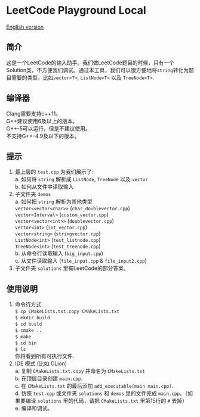 # LeetCode Playground Local  
[English version](README.md)
## 简介
这是一个LeetCode的输入助手。我们做LeetCode题目的时候，只有一个Solution类，不方便我们调试。通过本工具，我们可以很方便地将`string`转化为题目需要的类型，比如`vector<T>`, `ListNode<T>` 以及 `TreeNode<T>`.

## 编译器
Clang需要支持c++11。  
G++建议使用6及以上的版本。  
G++-5可以运行，但是不建议使用。  
不支持G++-4.9及以下的版本。

## 提示
1. 最上层的 `test.cpp` 为我们展示了:  
a. 如何将 `string` 解析成 `ListNode`, `TreeNode` 以及 `vector`  
b. 如何从文件中读取输入  
2. 子文件夹 `demos`    
a. 如何把 `string` 解析为其他类型  
`vector<vector<char>>` (`char_doublevector.cpp`)  
`vector<Interval>` (`custom_vector.cpp`)  
`vector<vector<int>>` (`doublevector.cpp`)  
`vector<int>` (`int_vector.cpp`)  
`vector<string>` (`stringvector.cpp`)  
`ListNode<int>` (`test_listnode.cpp`)  
 `TreeNode<int>` (`test_treenode.cpp`)  
b. 从命令行读取输入 (`big_input.cpp`)  
c. 从文件读取输入 (`file_input.cpp` & `file_input2.cpp`)
3. 子文件夹 `solutions` 里有LeetCode的部分答案。
## 使用说明 
1. 命令行方式  
`$ cp CMakeLists.txt.copy CMakeLists.txt`  
`$ mkdir build`  
`$ cd build`  
`$ cmake ..`  
`$ make`  
`$ cd bin`  
`$ ls`  
你将看到所有可执行文件.
2. IDE 模式 (比如 CLion)  
a. 复制 `CMakeLists.txt.copy` 并命名为 `CMakeLists.txt`  
b. 在顶层目录创建 `main.cpp`.  
c. 在 `CMakeLists.txt` 的最后添加 `add_executable(main main.cpp)`.  
d. 仿照 `test.cpp` 或文件夹 `solutions` 和 `demos` 里的文件完成 `main.cpp`。（如果要编译 `solutions` 里的代码，请把 `CMakeLists.txt` 里第15行的 `#` 去掉）  
e. 编译和调试。
